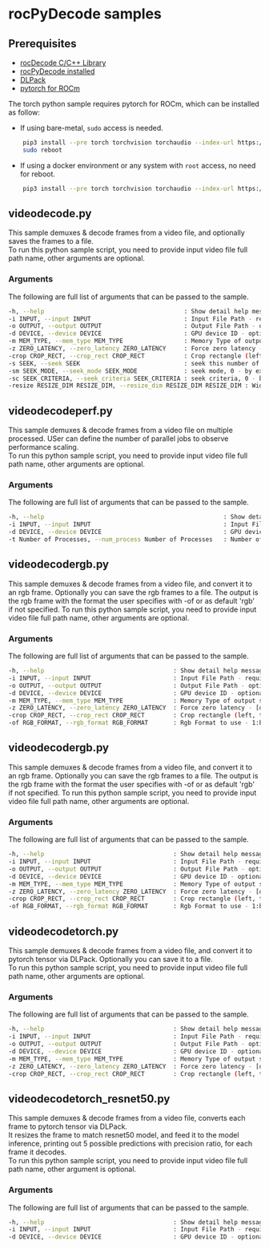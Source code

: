# rocPyDecode samples

## Prerequisites
* [rocDecode C/C++ Library](https://github.com/ROCm/rocDecode)
* [rocPyDecode installed](../README.md#rocpydecode-install)
* [DLPack](https://pypi.org/project/dlpack/)
* [pytorch for ROCm](https://pytorch.org/get-started/locally/)

The torch python sample requires pytorch for ROCm, which can be installed as follow:

- If using bare-metal, `sudo` access is needed.
```bash
    pip3 install --pre torch torchvision torchaudio --index-url https://download.pytorch.org/whl/nightly/rocm6.0
    sudo reboot 
```

- If using a docker environment or any system with `root` access, no need for reboot.
```bash
    pip3 install --pre torch torchvision torchaudio --index-url https://download.pytorch.org/whl/nightly/rocm6.0
```

## videodecode.py

This sample demuxes & decode frames from a video file, and optionally saves the frames to a file. \
To run this python sample script, you need to provide input video file full path name, other arguments are optional.

### Arguments
The following are full list of arguments that can be passed to the sample.
```bash
-h, --help                                       : Show detail help message and exit
-i INPUT, --input INPUT                          : Input File Path - required
-o OUTPUT, --output OUTPUT                       : Output File Path - optional
-d DEVICE, --device DEVICE                       : GPU device ID - optional, default - 0
-m MEM_TYPE, --mem_type MEM_TYPE                 : Memory Type of output surfce - 0: Internal 1: dev_copied 2: host_copied - optional, default 1
-z ZERO_LATENCY, --zero_latency ZERO_LATENCY     : Force zero latency - [options: yes,no], default: no
-crop CROP_RECT, --crop_rect CROP_RECT           : Crop rectangle (left, top, right, bottom) - optional, default: None (no cropping)
-s SEEK, --seek SEEK                             : seek this number of frames, optional, default: no seek
-sm SEEK_MODE, --seek_mode SEEK_MODE             : seek mode, 0 - by exact frame number, 1 - by previous key frame, optional, default: 1 - by previous key frame
-sc SEEK_CRITERIA, --seek_criteria SEEK_CRITERIA : seek criteria, 0 - by frame number, 1 - by time stamp, optional, default: 0 - by frame number
-resize RESIZE_DIM RESIZE_DIM, --resize_dim RESIZE_DIM RESIZE_DIM : Width & Height of new resized frame, optional, default: no resizing
```

## videodecodeperf.py

This sample demuxes & decode frames from a video file on multiple processed. USer can define the number of parallel jobs to observe performance scaling. \
To run this python sample script, you need to provide input video file full path name, other arguments are optional.

### Arguments

The following are full list of arguments that can be passed to the sample.

```bash
-h, --help                                                  : Show detail help message and exit
-i INPUT, --input INPUT                                     : Input File Path - required
-d DEVICE, --device DEVICE                                  : GPU device ID - optional, default - 0
-t Number of Processes, --num_process Number of Processes   : Number of Processes - optional, default 4
```

## videodecodergb.py

This sample demuxes & decode frames from a video file, and convert it to an rgb frame. Optionally you can save the rgb frames to a file. The output is the rgb frame with the format the user specifies with -of or as default 'rgb' if not specified. To run this python sample script, you need to provide input video file full path name, other arguments are optional.

### Arguments
The following are full list of arguments that can be passed to the sample.
```bash
-h, --help                                    : Show detail help message and exit
-i INPUT, --input INPUT                       : Input File Path - required
-o OUTPUT, --output OUTPUT                    : Output File Path - optional
-d DEVICE, --device DEVICE                    : GPU device ID - optional, default - 0
-m MEM_TYPE, --mem_type MEM_TYPE              : Memory Type of output surfce - 0: Internal 1: dev_copied 2: host_copied - optional, default 1
-z ZERO_LATENCY, --zero_latency ZERO_LATENCY  : Force zero latency - [options: yes,no], default: no
-crop CROP_RECT, --crop_rect CROP_RECT        : Crop rectangle (left, top, right, bottom) - optional, default: None (no cropping)
-of RGB_FORMAT, --rgb_format RGB_FORMAT       : Rgb Format to use - 1:bgr, 3:rgb, converts decoded YUV frame to Tensor in RGB format, optional, default: 3
```

## videodecodergb.py

This sample demuxes & decode frames from a video file, and convert it to an rgb frame. Optionally you can save the rgb frames to a file. The output is the rgb frame with the format the user specifies with -of or as default 'rgb' if not specified. To run this python sample script, you need to provide input video file full path name, other arguments are optional.

### Arguments
The following are full list of arguments that can be passed to the sample.
```bash
-h, --help                                    : Show detail help message and exit
-i INPUT, --input INPUT                       : Input File Path - required
-o OUTPUT, --output OUTPUT                    : Output File Path - optional
-d DEVICE, --device DEVICE                    : GPU device ID - optional, default - 0
-m MEM_TYPE, --mem_type MEM_TYPE              : Memory Type of output surfce - 0: Internal 1: dev_copied 2: host_copied - optional, default 1
-z ZERO_LATENCY, --zero_latency ZERO_LATENCY  : Force zero latency - [options: yes,no], default: no
-crop CROP_RECT, --crop_rect CROP_RECT        : Crop rectangle (left, top, right, bottom) - optional, default: None (no cropping)
-of RGB_FORMAT, --rgb_format RGB_FORMAT       : Rgb Format to use - 1:bgr, 3:rgb, converts decoded YUV frame to Tensor in RGB format, optional, default: 3
```

## videodecodetorch.py

This sample demuxes & decode frames from a video file, and convert it to pytorch tensor via DLPack. Optionally you can save it to a file. \
To run this python sample script, you need to provide input video file full path name, other arguments are optional.

### Arguments
The following are full list of arguments that can be passed to the sample.
```bash
-h, --help                                    : Show detail help message and exit
-i INPUT, --input INPUT                       : Input File Path - required
-o OUTPUT, --output OUTPUT                    : Output File Path - optional
-d DEVICE, --device DEVICE                    : GPU device ID - optional, default - 0
-m MEM_TYPE, --mem_type MEM_TYPE              : Memory Type of output surfce - 0: Internal 1: dev_copied 2: host_copied - optional, default 1
-z ZERO_LATENCY, --zero_latency ZERO_LATENCY  : Force zero latency - [options: yes,no], default: no
-crop CROP_RECT, --crop_rect CROP_RECT        : Crop rectangle (left, top, right, bottom) - optional, default: None (no cropping)
```

## videodecodetorch_resnet50.py

This sample demuxes & decode frames from a video file, converts each frame to pytorch tensor via DLPack. \
It resizes the frame to match resnet50 model, and feed it to the model inference, printing out 5 possible predictions with precision ratio, for each frame it decodes. \
To run this python sample script, you need to provide input video file full path name, other argument is optional.

### Arguments
The following are full list of arguments that can be passed to the sample.
```bash
-h, --help                                    : Show detail help message and exit
-i INPUT, --input INPUT                       : Input File Path - required
-d DEVICE, --device DEVICE                    : GPU device ID - optional, default - 0
```